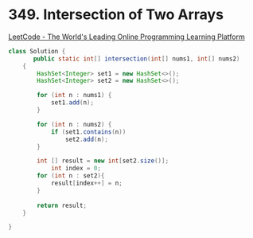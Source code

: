 # 349. Intersection of Two Arrays

[LeetCode - The World's Leading Online Programming Learning Platform](https://leetcode.com/problems/intersection-of-two-arrays/)

```java
class Solution {
       public static int[] intersection(int[] nums1, int[] nums2)
    {
        HashSet<Integer> set1 = new HashSet<>();
        HashSet<Integer> set2 = new HashSet<>();

        for (int n : nums1) {
            set1.add(n);
        }

        for (int n : nums2) {
            if (set1.contains(n))
                set2.add(n);
        }

        int [] result = new int[set2.size()];
            int index = 0;
        for (int n : set2){
            result[index++] = n;
        }
        
        return result;
    }

}
```